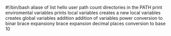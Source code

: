 #!/bin/bash
aliase of list
hello user
path
count directories in the PATH
print enviromental variables
prints local variables
creates a new local variables
creates global variables
addition
addition of variables
power
conversion to binar
brace expansiony
brace expansion
decimal places
conversion to base 10
